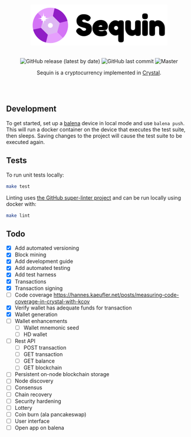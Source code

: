 <div align="center">
  <img width="372" height="110" src="https://raw.githubusercontent.com/LucianBuzzo/sequin/master/sequin.png">
  <br>
  <br>

![GitHub release (latest by date)](https://img.shields.io/github/v/release/lucianbuzzo/sequin)
![GitHub last commit](https://img.shields.io/github/last-commit/lucianbuzzo/sequin)
![Master](https://github.com/lucianbuzzo/sequin/actions/workflows/unit.yml/badge.svg?branch=master)

  <p>
  Sequin is a cryptocurrency implemented in <a href="https://crystal-lang.org/">Crystal</a>.
  </p>
  <br>
  <br>
</div>


## Development

To get started, set up a [balena](https://dashboard.balena-cloud.com/) device in local mode and use `balena push`. This
will run a docker container on the device that executes the test suite, then
sleeps. Saving changes to the project will cause the test suite to be executed
again.

## Tests

To run unit tests locally:

```sh
make test
```

Linting uses [the GitHub super-linter
project](https://github.com/github/super-linter) and can be run locally using
docker with:

```sh
make lint
```

## Todo

- [x] Add automated versioning
- [x] Block mining
- [x] Add development guide
- [x] Add automated testing
- [x] Add test harness
- [x] Transactions
- [x] Transaction signing
- [ ] Code coverage https://hannes.kaeufler.net/posts/measuring-code-coverage-in-crystal-with-kcov
- [x] Verify wallet has adequate funds for transaction
- [x] Wallet generation
- [ ] Wallet enhancements
  - [ ] Wallet mnemonic seed
  - [ ] HD wallet
- [ ] Rest API
  - [ ] POST transaction
  - [ ] GET transaction
  - [ ] GET balance
  - [ ] GET blockchain
- [ ] Persistent on-node blockchain storage
- [ ] Node discovery
- [ ] Consensus
- [ ] Chain recovery
- [ ] Security hardening
- [ ] Lottery
- [ ] Coin burn (ala pancakeswap)
- [ ] User interface
- [ ] Open app on balena

[crystal]:https://crystal-lang.org/
